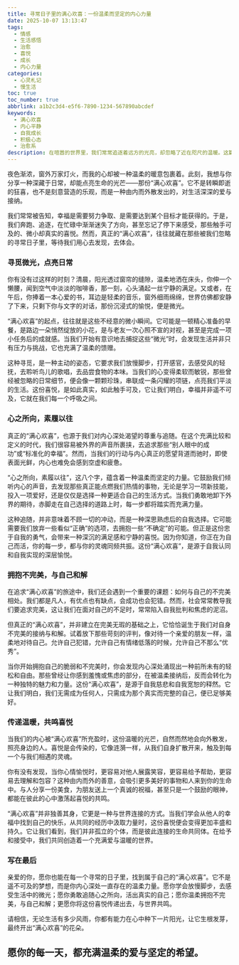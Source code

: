 ```yaml
---
title: 寻常日子里的满心欢喜：一份温柔而坚定的内心力量
date: 2025-10-07 13:13:47
tags:
  - 情感
  - 生活感悟
  - 治愈
  - 喜悦
  - 成长
  - 内心力量
categories:
  - 心灵札记
  - 慢生活
toc: true
toc_number: true
abbrlink: a1b2c3d4-e5f6-7890-1234-567890abcdef
keywords:
  - 满心欢喜
  - 内心平静
  - 自我成长
  - 积极心态
  - 治愈系
description: 在喧嚣的世界里，我们常常追逐着远方的光亮，却忽略了近在咫尺的温暖。这篇文章将带你走进内心深处，探索如何在平凡琐碎中，寻得那份温柔而坚定的“满心欢喜”，让每一个当下都充满力量与希望。
---
```


夜色渐浓，窗外万家灯火，而我的心却被一种温柔的暖意包裹着。此刻，我想与你分享一种深藏于日常，却能点亮生命的光芒——那份“满心欢喜”。它不是转瞬即逝的狂喜，也不是刻意营造的乐观，而是一种由内而外散发出的，对生活深深的爱与接纳。

我们常常被告知，幸福是需要努力争取、是需要达到某个目标才能获得的。于是，我们奔跑、追逐，在忙碌中渐渐迷失了方向，甚至忘记了停下来感受，那些触手可及的、微小却真实的喜悦。然而，真正的“满心欢喜”，往往就藏在那些被我们忽略的寻常日子里，等待我们用心去发现，去体会。

### 寻觅微光，点亮日常

你有没有过这样的时刻？清晨，阳光透过窗帘的缝隙，温柔地洒在床头，你伸一个懒腰，闻到空气中淡淡的咖啡香，那一刻，心头涌起一丝宁静的满足。又或者，在午后，你捧着一本心爱的书，耳边是轻柔的音乐，窗外细雨绵绵，世界仿佛都安静了下来，只剩下你与文字的对话，那份沉浸式的愉悦，便是微光。

“满心欢喜”的起点，往往就是这些不经意的微小瞬间。它可能是一顿精心准备的早餐，是路边一朵悄然绽放的小花，是与老友一次心照不宣的对视，甚至是完成一项小任务后的成就感。当我们开始有意识地去捕捉这些“微光”时，会发现生活并非只有压力与挑战，它也充满了温柔的馈赠。

这种寻觅，是一种主动的姿态，它要求我们放慢脚步，打开感官，去感受风的轻抚，去聆听鸟儿的歌唱，去品尝食物的本味。当我们的心变得柔软而敏锐，那些曾经被忽略的日常细节，便会像一颗颗珍珠，串联成一条闪耀的项链，点亮我们平淡的生活。这份喜悦，是如此真实，如此触手可及，它让我们明白，幸福并非遥不可及，它就在我们每一个呼吸之间。

### 心之所向，素履以往

真正的“满心欢喜”，也源于我们对内心深处渴望的尊重与追随。在这个充满比较和定义的时代，我们很容易被外界的声音所裹挟，去追求那些“别人眼中的成功”或“标准化的幸福”。然而，当我们的行动与内心真正的愿望背道而驰时，即使表面光鲜，内心也难免会感到空虚和疲惫。

“心之所向，素履以往”，这八个字，蕴含着一种温柔而坚定的力量。它鼓励我们倾听内心的声音，去发现那些真正能点燃我们热情的事物，无论是学习一项新技能，投入一项爱好，还是仅仅是选择一种更适合自己的生活方式。当我们勇敢地卸下外界的期待，赤脚走在自己选择的道路上时，每一步都将踏实而充满力量。

这种追随，并非意味着不顾一切的冲动，而是一种深思熟虑后的自我选择。它可能需要我们放弃一些看似“正确”的选项，去拥抱一些“不确定”的可能。但正是这份忠于自我的勇气，会带来一种深沉的满足感和宁静的喜悦。因为你知道，你正在为自己而活，你的每一步，都与你的灵魂同频共振。这份“满心欢喜”，是源于自我认同和自我实现的深层愉悦。

### 拥抱不完美，与自己和解

在追求“满心欢喜”的旅途中，我们还会遇到一个重要的课题：如何与自己的不完美相处。我们都是凡人，有优点也有缺点，会成功也会犯错。然而，社会常常教导我们要追求完美，这让我们在面对自己的不足时，常常陷入自我批判和焦虑的泥沼。

但真正的“满心欢喜”，并非建立在完美无瑕的基础之上，它恰恰诞生于我们对自身不完美的接纳与和解。试着放下那些苛刻的评判，像对待一个亲爱的朋友一样，温柔地对待自己。允许自己犯错，允许自己有情绪低落的时候，允许自己不那么“优秀”。

当你开始拥抱自己的脆弱和不完美时，你会发现内心深处涌现出一种前所未有的轻松和自由。那些曾经让你感到羞愧或焦虑的部分，在被温柔接纳后，反而会转化为一种独特的魅力和力量。这份“满心欢喜”，是源于自我慈悲和自我宽恕的释然。它让我们明白，我们无需成为任何人，只需成为那个真实而完整的自己，便已足够美好。

### 传递温暖，共鸣喜悦

当我们的内心被“满心欢喜”所充盈时，这份温暖的光芒，自然而然地会向外散发，照亮身边的人。喜悦是会传染的，它像涟漪一样，从我们自身扩散开来，触及到每一个与我们相遇的灵魂。

你有没有发现，当你心情愉悦时，更容易对他人展露笑容，更容易给予帮助，更容易去理解和包容？这种由内而外的善意，会吸引更多美好的事物和人来到你的生命中。与人分享一份美食，为朋友送上一个真诚的祝福，甚至只是一个鼓励的眼神，都能在彼此的心中激荡起喜悦的共鸣。

“满心欢喜”并非独善其身，它更是一种与世界连接的方式。当我们学会从他人的幸福中找到自己的快乐，从共同的经历中汲取力量时，这份喜悦便会变得更加丰盛和持久。它让我们看到，我们并非孤立的个体，而是彼此连接的生命共同体。在给予和接受中，我们共同创造着一个充满爱与温暖的世界。

### 写在最后

亲爱的你，愿你也能在每一个寻常的日子里，找到属于自己的“满心欢喜”。它不是遥不可及的梦想，而是你内心深处一直存在的温柔力量。愿你学会放慢脚步，去感受生活中的微光；愿你勇敢追随心之所向，活出真实的自己；愿你温柔拥抱不完美，与自己和解；更愿你将这份喜悦传递出去，与世界共鸣。

请相信，无论生活有多少风雨，你都有能力在心中种下一片阳光，让它生根发芽，最终开出“满心欢喜”的花朵。

愿你的每一天，都充满温柔的爱与坚定的希望。
---
